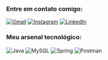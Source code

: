 ### Entre em contato comigo:
[![Gmail](https://img.shields.io/badge/Gmail-D14836?style=for-the-badge&logo=gmail&logoColor=white)](https://mail.google.com/mail/u/0/?tab=rm&ogbl#inbox)
[![Instagram](https://img.shields.io/badge/Instagram-E4405F?style=for-the-badge&logo=instagram&logoColor=white)](https://www.instagram.com/serjo.__/)
[![LinkedIn](https://img.shields.io/badge/LinkedIn-0077B5?style=for-the-badge&logo=linkedin&logoColor=white)](https://www.linkedin.com/in/s%C3%A9rgio-luiz-teixeira-nunes-j%C3%BAnior-02a314287/)



### Meu arsenal tecnológico:
<div style="display:inline_block">
    <img align="center" alt="Java" src="https://img.icons8.com/color/96/000000/java-coffee-cup-logo--v1.png"/>
    <img align="center" alt="MySQL" src="https://img.icons8.com/color/96/000000/mysql-logo.png"/>
    <img align="center" alt="Spring" src="https://img.icons8.com/color/96/000000/spring-logo.png"/>
    <img align="center" alt="Postman" src="https://img.icons8.com/dusk/96/000000/postman-api.png"/>

</div>






